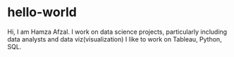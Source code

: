 # hello-world

Hi, I am Hamza Afzal. I work on data science projects, particularly including data analysts and data viz(visualization) 
I like to work on Tableau, Python, SQL. 





